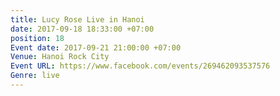 ```yaml
---
title: Lucy Rose Live in Hanoi
date: 2017-09-18 18:33:00 +07:00
position: 18
Event date: 2017-09-21 21:00:00 +07:00
Venue: Hanoi Rock City
Event URL: https://www.facebook.com/events/269462093537576
Genre: live
---
```


